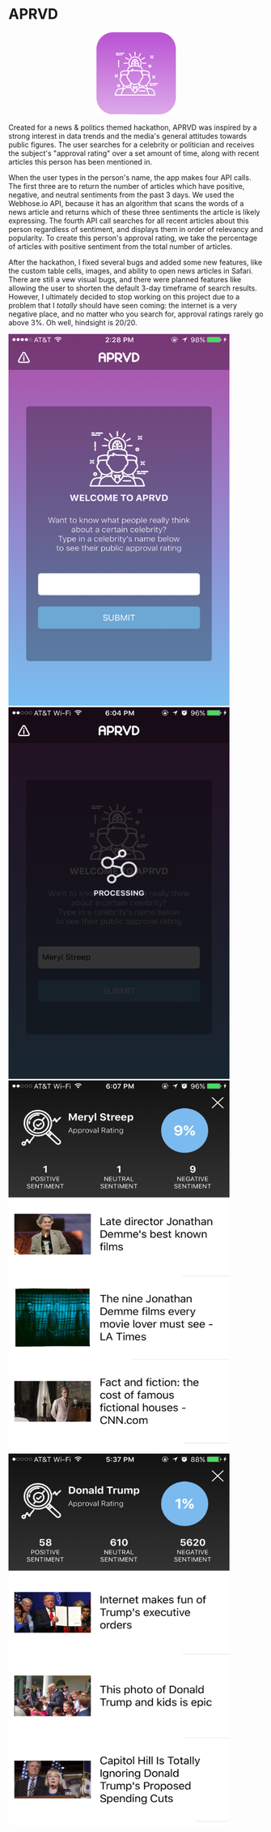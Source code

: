 # APRVD

<center><div style="text-align:center"><img src ="https://github.com/JStrawn/ApprovalRating/blob/master/Docs/img/app_icon.png" /></div></center>

Created for a news & politics themed hackathon, APRVD was inspired by a strong interest in data trends and the media's general attitudes towards public figures. The user searches for a celebrity or politician and receives the subject's "approval rating" over a set amount of time, along with recent articles this person has been mentioned in. 

When the user types in the person's name, the app makes four API calls. The first three are to return the number of articles which have positive, negative, and neutral sentiments from the past 3 days. We used the Webhose.io API, because it has an algorithm that scans the words of a news article and returns which of these three sentiments the article is likely expressing. The fourth API call searches for all recent articles about this person regardless of sentiment, and displays them in order of relevancy and popularity. To create this person's approval rating, we take the percentage of articles with positive sentiment from the total number of articles.

After the hackathon, I fixed several bugs and added some new features, like the custom table cells, images, and ability to open news articles in Safari. There are still a vew visual bugs, and there were planned features like allowing the user to shorten the default 3-day timeframe of search results. However, I ultimately decided to stop working on this project due to a problem that I *totally* should have seen coming: the internet is a very negative place, and no matter who you search for, approval ratings rarely go above 3%. Oh well, hindsight is 20/20.


<img src="https://github.com/JStrawn/ApprovalRating/blob/master/Docs/img/IMG_1352.PNG" height="733" width="437">  <img src="https://github.com/JStrawn/ApprovalRating/blob/master/Docs/img/IMG_1478.PNG" height="733" width="437">  <img src="https://github.com/JStrawn/ApprovalRating/blob/master/Docs/img/IMG_1480.PNG" height="733" width="437">  <img src="https://github.com/JStrawn/ApprovalRating/blob/master/Docs/img/IMG_1477.PNG" height="733" width="437">
